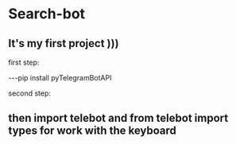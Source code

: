 # Search-bot
It's my first project )))
-------------------------

first step:

---pip install pyTelegramBotAPI

second step:

then import telebot and from telebot import types for work with the keyboard
----------------------------------------------------------------------------

